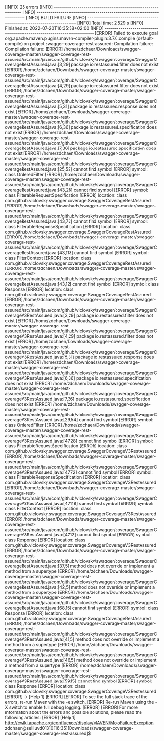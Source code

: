 [INFO] 26 errors 
[INFO] -------------------------------------------------------------
[INFO] ------------------------------------------------------------------------
[INFO] BUILD FAILURE
[INFO] ------------------------------------------------------------------------
[INFO] Total time:  2.529 s
[INFO] Finished at: 2022-07-20T16:35:58+02:00
[INFO] ------------------------------------------------------------------------
[ERROR] Failed to execute goal org.apache.maven.plugins:maven-compiler-plugin:3.7.0:compile (default-compile) on project swagger-coverage-rest-assured: Compilation failure: Compilation failure: 
[ERROR] /home/zdchaen/Downloads/swagger-coverage-master/swagger-coverage-rest-assured/src/main/java/com/github/viclovsky/swagger/coverage/SwaggerCoverageRestAssured.java:[3,29] package io.restassured.filter does not exist
[ERROR] /home/zdchaen/Downloads/swagger-coverage-master/swagger-coverage-rest-assured/src/main/java/com/github/viclovsky/swagger/coverage/SwaggerCoverageRestAssured.java:[4,29] package io.restassured.filter does not exist
[ERROR] /home/zdchaen/Downloads/swagger-coverage-master/swagger-coverage-rest-assured/src/main/java/com/github/viclovsky/swagger/coverage/SwaggerCoverageRestAssured.java:[5,31] package io.restassured.response does not exist
[ERROR] /home/zdchaen/Downloads/swagger-coverage-master/swagger-coverage-rest-assured/src/main/java/com/github/viclovsky/swagger/coverage/SwaggerCoverageRestAssured.java:[6,36] package io.restassured.specification does not exist
[ERROR] /home/zdchaen/Downloads/swagger-coverage-master/swagger-coverage-rest-assured/src/main/java/com/github/viclovsky/swagger/coverage/SwaggerCoverageRestAssured.java:[7,36] package io.restassured.specification does not exist
[ERROR] /home/zdchaen/Downloads/swagger-coverage-master/swagger-coverage-rest-assured/src/main/java/com/github/viclovsky/swagger/coverage/SwaggerCoverageRestAssured.java:[25,52] cannot find symbol
[ERROR]   symbol: class OrderedFilter
[ERROR] /home/zdchaen/Downloads/swagger-coverage-master/swagger-coverage-rest-assured/src/main/java/com/github/viclovsky/swagger/coverage/SwaggerCoverageRestAssured.java:[43,28] cannot find symbol
[ERROR]   symbol:   class FilterableRequestSpecification
[ERROR]   location: class com.github.viclovsky.swagger.coverage.SwaggerCoverageRestAssured
[ERROR] /home/zdchaen/Downloads/swagger-coverage-master/swagger-coverage-rest-assured/src/main/java/com/github/viclovsky/swagger/coverage/SwaggerCoverageRestAssured.java:[43,72] cannot find symbol
[ERROR]   symbol:   class FilterableResponseSpecification
[ERROR]   location: class com.github.viclovsky.swagger.coverage.SwaggerCoverageRestAssured
[ERROR] /home/zdchaen/Downloads/swagger-coverage-master/swagger-coverage-rest-assured/src/main/java/com/github/viclovsky/swagger/coverage/SwaggerCoverageRestAssured.java:[43,118] cannot find symbol
[ERROR]   symbol:   class FilterContext
[ERROR]   location: class com.github.viclovsky.swagger.coverage.SwaggerCoverageRestAssured
[ERROR] /home/zdchaen/Downloads/swagger-coverage-master/swagger-coverage-rest-assured/src/main/java/com/github/viclovsky/swagger/coverage/SwaggerCoverageRestAssured.java:[43,12] cannot find symbol
[ERROR]   symbol:   class Response
[ERROR]   location: class com.github.viclovsky.swagger.coverage.SwaggerCoverageRestAssured
[ERROR] /home/zdchaen/Downloads/swagger-coverage-master/swagger-coverage-rest-assured/src/main/java/com/github/viclovsky/swagger/coverage/SwaggerCoverageV3RestAssured.java:[3,29] package io.restassured.filter does not exist
[ERROR] /home/zdchaen/Downloads/swagger-coverage-master/swagger-coverage-rest-assured/src/main/java/com/github/viclovsky/swagger/coverage/SwaggerCoverageV3RestAssured.java:[4,29] package io.restassured.filter does not exist
[ERROR] /home/zdchaen/Downloads/swagger-coverage-master/swagger-coverage-rest-assured/src/main/java/com/github/viclovsky/swagger/coverage/SwaggerCoverageV3RestAssured.java:[5,31] package io.restassured.response does not exist
[ERROR] /home/zdchaen/Downloads/swagger-coverage-master/swagger-coverage-rest-assured/src/main/java/com/github/viclovsky/swagger/coverage/SwaggerCoverageV3RestAssured.java:[6,36] package io.restassured.specification does not exist
[ERROR] /home/zdchaen/Downloads/swagger-coverage-master/swagger-coverage-rest-assured/src/main/java/com/github/viclovsky/swagger/coverage/SwaggerCoverageV3RestAssured.java:[7,36] package io.restassured.specification does not exist
[ERROR] /home/zdchaen/Downloads/swagger-coverage-master/swagger-coverage-rest-assured/src/main/java/com/github/viclovsky/swagger/coverage/SwaggerCoverageV3RestAssured.java:[29,54] cannot find symbol
[ERROR]   symbol: class OrderedFilter
[ERROR] /home/zdchaen/Downloads/swagger-coverage-master/swagger-coverage-rest-assured/src/main/java/com/github/viclovsky/swagger/coverage/SwaggerCoverageV3RestAssured.java:[47,28] cannot find symbol
[ERROR]   symbol:   class FilterableRequestSpecification
[ERROR]   location: class com.github.viclovsky.swagger.coverage.SwaggerCoverageV3RestAssured
[ERROR] /home/zdchaen/Downloads/swagger-coverage-master/swagger-coverage-rest-assured/src/main/java/com/github/viclovsky/swagger/coverage/SwaggerCoverageV3RestAssured.java:[47,72] cannot find symbol
[ERROR]   symbol:   class FilterableResponseSpecification
[ERROR]   location: class com.github.viclovsky.swagger.coverage.SwaggerCoverageV3RestAssured
[ERROR] /home/zdchaen/Downloads/swagger-coverage-master/swagger-coverage-rest-assured/src/main/java/com/github/viclovsky/swagger/coverage/SwaggerCoverageV3RestAssured.java:[47,118] cannot find symbol
[ERROR]   symbol:   class FilterContext
[ERROR]   location: class com.github.viclovsky.swagger.coverage.SwaggerCoverageV3RestAssured
[ERROR] /home/zdchaen/Downloads/swagger-coverage-master/swagger-coverage-rest-assured/src/main/java/com/github/viclovsky/swagger/coverage/SwaggerCoverageV3RestAssured.java:[47,12] cannot find symbol
[ERROR]   symbol:   class Response
[ERROR]   location: class com.github.viclovsky.swagger.coverage.SwaggerCoverageV3RestAssured
[ERROR] /home/zdchaen/Downloads/swagger-coverage-master/swagger-coverage-rest-assured/src/main/java/com/github/viclovsky/swagger/coverage/SwaggerCoverageRestAssured.java:[37,5] method does not override or implement a method from a supertype
[ERROR] /home/zdchaen/Downloads/swagger-coverage-master/swagger-coverage-rest-assured/src/main/java/com/github/viclovsky/swagger/coverage/SwaggerCoverageRestAssured.java:[42,5] method does not override or implement a method from a supertype
[ERROR] /home/zdchaen/Downloads/swagger-coverage-master/swagger-coverage-rest-assured/src/main/java/com/github/viclovsky/swagger/coverage/SwaggerCoverageRestAssured.java:[68,15] cannot find symbol
[ERROR]   symbol:   class Response
[ERROR]   location: class com.github.viclovsky.swagger.coverage.SwaggerCoverageRestAssured
[ERROR] /home/zdchaen/Downloads/swagger-coverage-master/swagger-coverage-rest-assured/src/main/java/com/github/viclovsky/swagger/coverage/SwaggerCoverageV3RestAssured.java:[41,5] method does not override or implement a method from a supertype
[ERROR] /home/zdchaen/Downloads/swagger-coverage-master/swagger-coverage-rest-assured/src/main/java/com/github/viclovsky/swagger/coverage/SwaggerCoverageV3RestAssured.java:[46,5] method does not override or implement a method from a supertype
[ERROR] /home/zdchaen/Downloads/swagger-coverage-master/swagger-coverage-rest-assured/src/main/java/com/github/viclovsky/swagger/coverage/SwaggerCoverageV3RestAssured.java:[59,15] cannot find symbol
[ERROR]   symbol:   class Response
[ERROR]   location: class com.github.viclovsky.swagger.coverage.SwaggerCoverageV3RestAssured
[ERROR] -> [Help 1]
[ERROR] 
[ERROR] To see the full stack trace of the errors, re-run Maven with the -e switch.
[ERROR] Re-run Maven using the -X switch to enable full debug logging.
[ERROR] 
[ERROR] For more information about the errors and possible solutions, please read the following articles:
[ERROR] [Help 1] http://cwiki.apache.org/confluence/display/MAVEN/MojoFailureException
zdchaen@seliiuvd01810[16:35][Downloads/swagger-coverage-master/swagger-coverage-rest-assured]$ 
